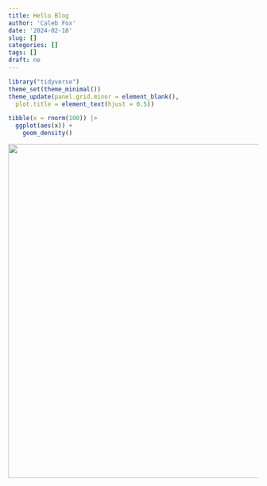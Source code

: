 ```yaml
---
title: Hello Blog
author: 'Caleb Fox'
date: '2024-02-18'
slug: []
categories: []
tags: []
draft: no
---
```





```r
library("tidyverse")
theme_set(theme_minimal())
theme_update(panel.grid.minor = element_blank(), 
  plot.title = element_text(hjust = 0.5))
```


```r
tibble(x = rnorm(100)) |> 
  ggplot(aes(x)) +
    geom_density()
```

<img src="{{< blogdown/postref >}}index_files/figure-html/unnamed-chunk-2-1.png" width="672" />

